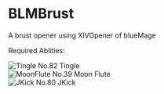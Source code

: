 # BLMBrust
A brust opener using XIVOpener of blueMage

Required Ablities:

![Tingle](https://static.icy-veins.com/images/ffxiv/action-icons/medium/003332.png) No.82 Tingle  
![MoonFlute](https://static.icy-veins.com/images/ffxiv/action-icons/medium/003283.png) No.39 Moon Flute  
![JKick](https://github.com/DerekL112211/BLMBrust/assets/30214047/34366e5a-809b-4bf9-9555-1716b76c7399) No.80 JKick  


